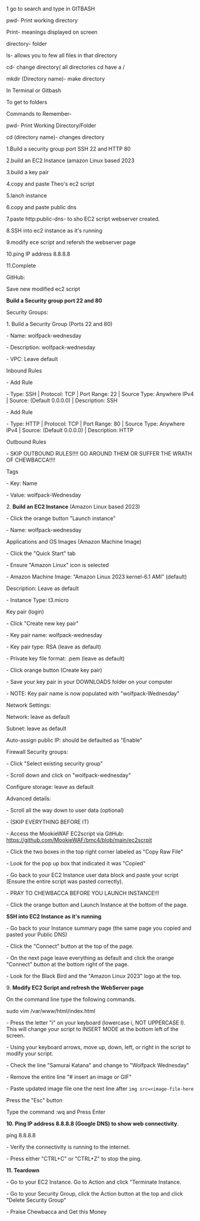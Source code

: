 1 go to search and type in GITBASH

pwd- Print working directory 

Print- meanings displayed on screen

directory- folder

ls- allows you to few all files in that directory 

cd- change directory( all directories cd have a /

mkdir (Directory name)- make directory





In Terminal or Gitbash

To get to folders



Commands to Remember-



pwd- Print Working Directory/Folder

cd (directory name)- changes directory 





1.Build a security group port SSH 22 and HTTP 80

2.build an EC2 Instance (amazon Linux based 2023

3.build a key pair

4.copy and paste Theo's ec2 script 

5.lanch instance

6.copy and paste public dns 

7.paste http:public-dns- to sho EC2 script webserver created. 

8.SSH into ec2 instance as it's running 

9.modify ece script and refersh the webserver page 

10.ping IP address 8.8.8.8 

11.Complete



GitHub: 



Save new modified ec2 script







**Build a Security group port 22 and 80**

Security Groups:



1\. Build a Security Group (Ports 22 and 80)

\- Name: wolfpack-wednesday

\- Description: wolfpack-wednesday

\- VPC: Leave default



Inbound Rules

\- Add Rule

\- Type: SSH | Protocol: TCP | Port Range: 22 | Source Type: Anywhere IPv4 | Source: (Default 0.0.0.0) | Description: SSH

\- Add Rule

\- Type: HTTP | Protocol: TCP | Port Range: 80 | Source Type: Anywhere IPv4 | Source: (Default 0.0.0.0) | Description: HTTP



Outbound Rules

\- SKIP OUTBOUND RULES!!!! GO AROUND THEM OR SUFFER THE WRATH OF CHEWBACCA!!!!



Tags

\- Key: Name

\- Value: wolfpack-Wednesday



2\. **Build an EC2 Instance** (Amazon Linux based 2023)

\- Click the orange button "Launch instance"

\- Name: wolfpack-wednesday



Applications and OS Images (Amazon Machine Image)

\- Click the "Quick Start" tab

\- Ensure "Amazon Linux" icon is selected

\- Amazon Machine Image: "Amazon Linux 2023 kernel-6.1 AMI" (default)

Description: Leave as default

\- Instance Type: t3.micro



Key pair (login)

\- Click "Create new key pair"

\- Key pair name: wolfpack-wednesday

\- Key pair type: RSA (leave as default)

\- Private key file format: .pem (leave as default)

\- Click orange button (Create key pair)

\- Save your key pair in your DOWNLOADS folder on your computer

\- NOTE: Key pair name is now populated with "wolfpack-Wednesday"



Network Settings:

Network: leave as default

Subnet: leave as default

Auto-assign public IP: should be defaulted as "Enable"

Firewall Security groups: 

\- Click "Select existing security group"

\- Scroll down and click on "wolfpack-wednesday"



Configure storage: leave as default



Advanced details:

\- Scroll all the way down to user data (optional)

\- (SKIP EVERYTHING BEFORE IT)

\- Access the MookieWAF EC2script via GitHub: https://github.com/MookieWAF/bmc4/blob/main/ec2scrpit

\- Click the two boxes in the top right corner labeled as "Copy Raw File"

\- Look for the pop up box that indicated it was "Copied"

\- Go back to your EC2 Instance user data block and paste your script (Ensure the entire script was pasted correctly).

\- PRAY TO CHEWBACCA BEFORE YOU LAUNCH INSTANCE!!!

\- Click the orange button and Launch Instance at the bottom of the page.











**SSH into EC2 Instance as it's running**

\- Go back to your Instance summary page (the same page you copied and pasted your Public DNS)

\- Click the "Connect" button at the top of the page.

\- On the next page leave everything as default and click the orange "Connect" button at the bottom right of the page.

\- Look for the Black Bird and the "Amazon Linux 2023" logo at the top.



9\. **Modify EC2 Script and refresh the WebServer page**



On the command line type the following commands.



sudo vim /var/www/html/index.html



\- Press the letter "i" on your keyboard (lowercase i, NOT UPPERCASE I). This will change your script to INSERT MODE at the bottom left of the screen.

\- Using your keyboard arrows, move up, down, left, or right in the script to modify your script.


\- Check the line "Samurai Katana" and change to "Wolfpack Wednesday"

\- Remove the entire line "# insert an image or GIF"

\- Paste updated image file one the next line after `img src=<image-file-here`



Press the "Esc" button

Type the command :wq and Press Enter



**10. Ping IP address 8.8.8.8 (Google DNS) to show web connectivity**.



ping 8.8.8.8



\- Verify the connectivity is running to the internet.

\- Press either "CTRL+C" or "CTRL+Z" to stop the ping.



**11. Teardown**



\- Go to your EC2 Instance. Go to Action and click "Terminate Instance.

\- Go to your Security Group, click the Action button at the top and click "Delete Security Group"

\- Praise Chewbacca and Get this Money













